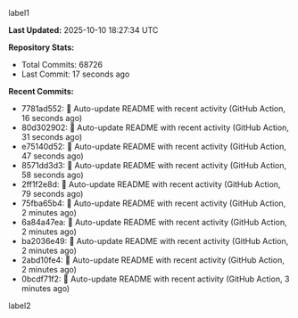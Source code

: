 
label1 
<!-- ACTIVITY_START -->
**Last Updated:** 2025-10-10 18:27:34 UTC

**Repository Stats:**
- Total Commits: 68726
- Last Commit: 17 seconds ago

**Recent Commits:**
- 7781ad552: 🤖 Auto-update README with recent activity (GitHub Action, 16 seconds ago)
- 80d302902: 🤖 Auto-update README with recent activity (GitHub Action, 31 seconds ago)
- e75140d52: 🤖 Auto-update README with recent activity (GitHub Action, 47 seconds ago)
- 8571dd3d3: 🤖 Auto-update README with recent activity (GitHub Action, 58 seconds ago)
- 2ff1f2e8d: 🤖 Auto-update README with recent activity (GitHub Action, 79 seconds ago)
- 75fba65b4: 🤖 Auto-update README with recent activity (GitHub Action, 2 minutes ago)
- 6a84a47ea: 🤖 Auto-update README with recent activity (GitHub Action, 2 minutes ago)
- ba2036e49: 🤖 Auto-update README with recent activity (GitHub Action, 2 minutes ago)
- 2abd10fe4: 🤖 Auto-update README with recent activity (GitHub Action, 2 minutes ago)
- 0bcdf71f2: 🤖 Auto-update README with recent activity (GitHub Action, 3 minutes ago)
<!-- ACTIVITY_END -->

label2
